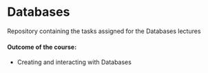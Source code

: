 # Databases
Repository containing the tasks assigned for the Databases lectures

#### Outcome of the course:
- Creating and interacting with Databases
